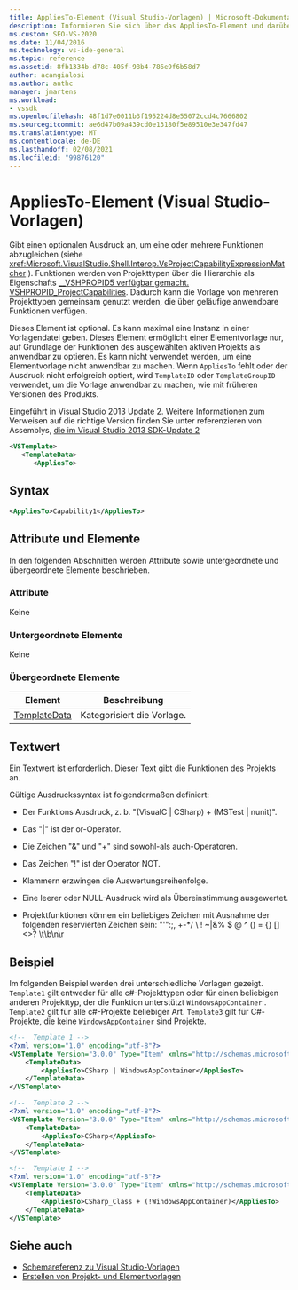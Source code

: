 ```yaml
---
title: AppliesTo-Element (Visual Studio-Vorlagen) | Microsoft-Dokumentation
description: Informieren Sie sich über das AppliesTo-Element und darüber, wie es einen optionalen Ausdruck angibt, mit dem eine oder mehrere Funktionen verglichen werden.
ms.custom: SEO-VS-2020
ms.date: 11/04/2016
ms.technology: vs-ide-general
ms.topic: reference
ms.assetid: 8fb1334b-d78c-405f-98b4-786e9f6b58d7
author: acangialosi
ms.author: anthc
manager: jmartens
ms.workload:
- vssdk
ms.openlocfilehash: 48f1d7e0011b3f195224d8e55072ccd4c7666802
ms.sourcegitcommit: ae6d47b09a439cd0e13180f5e89510e3e347fd47
ms.translationtype: MT
ms.contentlocale: de-DE
ms.lasthandoff: 02/08/2021
ms.locfileid: "99876120"
---
```

# <a name="appliesto-element-visual-studio-templates"></a>AppliesTo-Element (Visual Studio-Vorlagen)

Gibt einen optionalen Ausdruck an, um eine oder mehrere Funktionen abzugleichen (siehe <xref:Microsoft.VisualStudio.Shell.Interop.VsProjectCapabilityExpressionMatcher> ). Funktionen werden von Projekttypen über die Hierarchie als Eigenschafts [__VSHPROPID5 verfügbar gemacht. VSHPROPID_ProjectCapabilities](<xref:Microsoft.VisualStudio.Shell.Interop.__VSHPROPID5.VSHPROPID_ProjectCapabilities>). Dadurch kann die Vorlage von mehreren Projekttypen gemeinsam genutzt werden, die über geläufige anwendbare Funktionen verfügen.

Dieses Element ist optional. Es kann maximal eine Instanz in einer Vorlagendatei geben. Dieses Element ermöglicht einer Elementvorlage nur, auf Grundlage der Funktionen des ausgewählten aktiven Projekts als anwendbar zu optieren. Es kann nicht verwendet werden, um eine Elementvorlage nicht anwendbar zu machen. Wenn `AppliesTo` fehlt oder der Ausdruck nicht erfolgreich optiert, wird `TemplateID` oder `TemplateGroupID` verwendet, um die Vorlage anwendbar zu machen, wie mit früheren Versionen des Produkts.

Eingeführt in Visual Studio 2013 Update 2. Weitere Informationen zum Verweisen auf die richtige Version finden Sie unter referenzieren von Assemblys, [die im Visual Studio 2013 SDK-Update 2](/previous-versions/dn632168(v=vs.120))

```xml
<VSTemplate>
   <TemplateData>
      <AppliesTo>
```

## <a name="syntax"></a>Syntax

```xml
<AppliesTo>Capability1</AppliesTo>
```

## <a name="attributes-and-elements"></a>Attribute und Elemente

In den folgenden Abschnitten werden Attribute sowie untergeordnete und übergeordnete Elemente beschrieben.

### <a name="attributes"></a>Attribute

Keine

### <a name="child-elements"></a>Untergeordnete Elemente

Keine

### <a name="parent-elements"></a>Übergeordnete Elemente

|Element|Beschreibung|
|-------------|-----------------|
|[TemplateData](../extensibility/templatedata-element-visual-studio-templates.md)|Kategorisiert die Vorlage.|

## <a name="text-value"></a>Textwert

Ein Textwert ist erforderlich. Dieser Text gibt die Funktionen des Projekts an.

Gültige Ausdruckssyntax ist folgendermaßen definiert:

- Der Funktions Ausdruck, z. b. "(VisualC &#124; CSharp) + (MSTest &#124; nunit)".

- Das "&#124;" ist der or-Operator.

- Die Zeichen "&" und "+" sind sowohl-als auch-Operatoren.

- Das Zeichen "!" ist der Operator NOT.

- Klammern erzwingen die Auswertungsreihenfolge.

- Eine leerer oder NULL-Ausdruck wird als Übereinstimmung ausgewertet.

- Projektfunktionen können ein beliebiges Zeichen mit Ausnahme der folgenden reservierten Zeichen sein: "'":;, +-*/ \\ ! ~&#124;&% $ @ ^ () = {} [] <>? \t\b\n\r

## <a name="example"></a>Beispiel

Im folgenden Beispiel werden drei unterschiedliche Vorlagen gezeigt. `Template1` gilt entweder für alle c#-Projekttypen oder für einen beliebigen anderen Projekttyp, der die Funktion unterstützt `WindowsAppContainer` . `Template2` gilt für alle c#-Projekte beliebiger Art. `Template3` gilt für C#-Projekte, die keine `WindowsAppContainer` sind Projekte.

```xml
<!--  Template 1 -->
<?xml version="1.0" encoding="utf-8"?>
<VSTemplate Version="3.0.0" Type="Item" xmlns="http://schemas.microsoft.com/developer/vstemplate/2005" xmlns:xsi="http://www.w3.org/2001/XMLSchema-instance" xsi:schemaLocation="http://schemas.microsoft.com/developer/vstemplate/2005">
    <TemplateData>
        <AppliesTo>CSharp | WindowsAppContainer</AppliesTo>
    </TemplateData>
</VSTemplate>

<!--  Template 2 -->
<?xml version="1.0" encoding="utf-8"?>
<VSTemplate Version="3.0.0" Type="Item" xmlns="http://schemas.microsoft.com/developer/vstemplate/2005" xmlns:xsi="http://www.w3.org/2001/XMLSchema-instance" xsi:schemaLocation="http://schemas.microsoft.com/developer/vstemplate/2005">
    <TemplateData>
        <AppliesTo>CSharp</AppliesTo>
    </TemplateData>
</VSTemplate>

<!--  Template 1 -->
<?xml version="1.0" encoding="utf-8"?>
<VSTemplate Version="3.0.0" Type="Item" xmlns="http://schemas.microsoft.com/developer/vstemplate/2005" xmlns:xsi="http://www.w3.org/2001/XMLSchema-instance" xsi:schemaLocation="http://schemas.microsoft.com/developer/vstemplate/2005">
    <TemplateData>
        <AppliesTo>CSharp_Class + (!WindowsAppContainer)</AppliesTo>
    </TemplateData>
</VSTemplate>
```

## <a name="see-also"></a>Siehe auch

- [Schemareferenz zu Visual Studio-Vorlagen](../extensibility/visual-studio-template-schema-reference.md)
- [Erstellen von Projekt- und Elementvorlagen](../ide/creating-project-and-item-templates.md)
